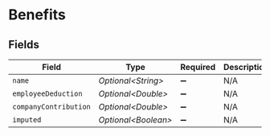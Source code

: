 # Benefits


## Fields

| Field                 | Type                  | Required              | Description           |
| --------------------- | --------------------- | --------------------- | --------------------- |
| `name`                | *Optional\<String>*   | :heavy_minus_sign:    | N/A                   |
| `employeeDeduction`   | *Optional\<Double>*   | :heavy_minus_sign:    | N/A                   |
| `companyContribution` | *Optional\<Double>*   | :heavy_minus_sign:    | N/A                   |
| `imputed`             | *Optional\<Boolean>*  | :heavy_minus_sign:    | N/A                   |